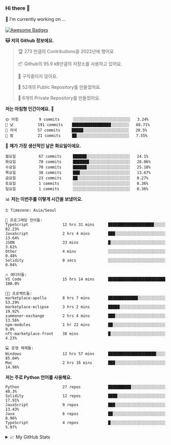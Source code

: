 ### Hi there 👋 
🔭 I’m currently working on ... </br></br>
[![Awesome Badges](https://img.shields.io/badge/Introduce-EN-green.svg)](https://github.com/tlatkdgus1/tlatkdgus1/blob/main/README.md.en)

<!--START_SECTION:waka-->
**🐱 저의 Github 정보에요.** 

> 🏆 273 만큼의 Contributions을 2022년에 했어요
 > 
> 📦 Github의 95.9 kB만큼의 저장소를 사용하고 있어요. 
 > 
> 🚫 구직중이지 않아요.
 > 
> 📜 52개의 Public Repository를 만들었어요. 
 > 
> 🔑 6개의 Private Repository를 만들었어요.  

**저는 아침형 인간이에요. 🐤** 

```text
🌞 아침         9 commits      ░░░░░░░░░░░░░░░░░░░░░░░░░   3.24% 
🌆 낮　         191 commits    █████████████████░░░░░░░░   68.71% 
🌃 저녁         57 commits     █████░░░░░░░░░░░░░░░░░░░░   20.5% 
🌙 밤　         21 commits     ██░░░░░░░░░░░░░░░░░░░░░░░   7.55%

```
📅 **제가 가장 생산적인 날은 화요일이에요.** 

```text
월요일          67 commits     ██████░░░░░░░░░░░░░░░░░░░   24.1% 
화요일          78 commits     ███████░░░░░░░░░░░░░░░░░░   28.06% 
수요일          70 commits     ██████░░░░░░░░░░░░░░░░░░░   25.18% 
목요일          38 commits     ███░░░░░░░░░░░░░░░░░░░░░░   13.67% 
금요일          23 commits     ██░░░░░░░░░░░░░░░░░░░░░░░   8.27% 
토요일          1 commits      ░░░░░░░░░░░░░░░░░░░░░░░░░   0.36% 
일요일          1 commits      ░░░░░░░░░░░░░░░░░░░░░░░░░   0.36%

```


📊 **저는 이번주를 이렇게 시간을 보냈어요.** 

```text
⌚︎ Timezone: Asia/Seoul

💬 프로그래밍 언어들: 
TypeScript               12 hrs 31 mins      ████████████████████░░░░░   82.23% 
JavaScript               2 hrs 4 mins        ███░░░░░░░░░░░░░░░░░░░░░░   13.64% 
JSON                     33 mins             █░░░░░░░░░░░░░░░░░░░░░░░░   3.62% 
Other                    4 mins              ░░░░░░░░░░░░░░░░░░░░░░░░░   0.48% 
Solidity                 0 secs              ░░░░░░░░░░░░░░░░░░░░░░░░░   0.04%

🔥 에디터들: 
VS Code                  15 hrs 14 mins      █████████████████████████   100.0%

🐱‍💻 프로젝트들: 
marketplace-apollo       8 hrs 7 mins        █████████████░░░░░░░░░░░░   53.29% 
marketplace-eclipse      3 hrs 2 mins        █████░░░░░░░░░░░░░░░░░░░░   19.92% 
summoner-exchange        2 hrs 4 mins        ███░░░░░░░░░░░░░░░░░░░░░░   13.56% 
npm-modules              1 hr 22 mins        ██░░░░░░░░░░░░░░░░░░░░░░░   9.0% 
nft-marketplace-front    38 mins             █░░░░░░░░░░░░░░░░░░░░░░░░   4.23%

💻 운영 체제들: 
Windows                  12 hrs 57 mins      █████████████████████░░░░   85.04% 
Mac                      2 hrs 16 mins       ███░░░░░░░░░░░░░░░░░░░░░░   14.96%

```

**저는 주로 Python 언어를 사용해요.** 

```text
Python                   27 repos            ██████████░░░░░░░░░░░░░░░   40.3% 
Solidity                 12 repos            ████░░░░░░░░░░░░░░░░░░░░░   17.91% 
JavaScript               9 repos             ███░░░░░░░░░░░░░░░░░░░░░░   13.43% 
Java                     6 repos             ██░░░░░░░░░░░░░░░░░░░░░░░   8.96% 
TypeScript               4 repos             █░░░░░░░░░░░░░░░░░░░░░░░░   5.97%

```



<!--END_SECTION:waka-->

<details>
<summary>📈 My GitHub Stats</summary>
<p align="center"> <img src="https://github-readme-stats.vercel.app/api?username=tlatkdgus1&show_icons=true" alt="tlatkdgus1" />
</details>
